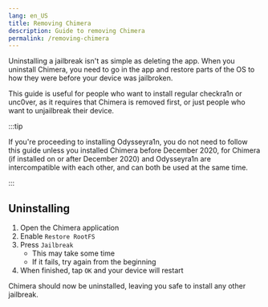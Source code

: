 ```yaml
---
lang: en_US
title: Removing Chimera
description: Guide to removing Chimera
permalink: /removing-chimera
---
```


Uninstalling a jailbreak isn't as simple as deleting the app. When you uninstall Chimera, you need to go in the app and restore parts of the OS to how they were before your device was jailbroken.

This guide is useful for people who want to install regular checkra1n or unc0ver, as it requires that Chimera is removed first, or just people who want to unjailbreak their device.

:::tip

If you're proceeding to installing Odysseyra1n, you do not need to follow this guide unless you installed Chimera before December 2020, for Chimera (if installed on or after December 2020) and Odysseyra1n are intercompatible with each other, and can both be used at the same time.

:::

## Uninstalling

1. Open the Chimera application
1. Enable `Restore RootFS`
1. Press `Jailbreak`
    - This may take some time
    - If it fails, try again from the beginning
1. When finished, tap `OK` and your device will restart

Chimera should now be uninstalled, leaving you safe to install any other jailbreak.
